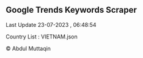 

## Google Trends Keywords Scraper 
 
Last Update 23-07-2023 , 06:48:54

Country List :
VIETNAM.json



© Abdul Muttaqin 
